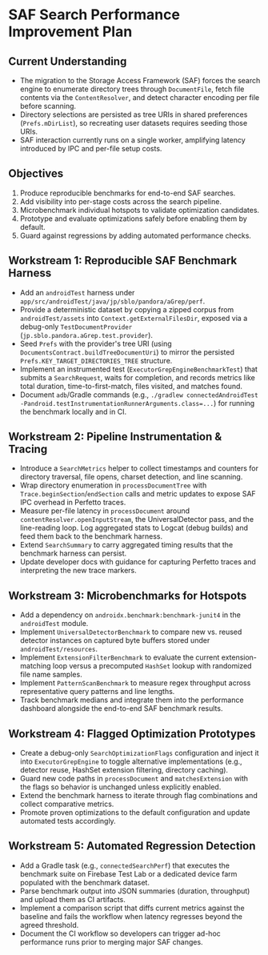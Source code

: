 # SAF Search Performance Improvement Plan

## Current Understanding
- The migration to the Storage Access Framework (SAF) forces the search engine to enumerate directory trees through `DocumentFile`, fetch file contents via the `ContentResolver`, and detect character encoding per file before scanning.
- Directory selections are persisted as tree URIs in shared preferences (`Prefs.mDirList`), so recreating user datasets requires seeding those URIs.
- SAF interaction currently runs on a single worker, amplifying latency introduced by IPC and per-file setup costs.

## Objectives
1. Produce reproducible benchmarks for end-to-end SAF searches.
2. Add visibility into per-stage costs across the search pipeline.
3. Microbenchmark individual hotspots to validate optimization candidates.
4. Prototype and evaluate optimizations safely before enabling them by default.
5. Guard against regressions by adding automated performance checks.

## Workstream 1: Reproducible SAF Benchmark Harness
- Add an `androidTest` harness under `app/src/androidTest/java/jp/sblo/pandora/aGrep/perf`.
- Provide a deterministic dataset by copying a zipped corpus from `androidTest/assets` into `Context.getExternalFilesDir`, exposed via a debug-only `TestDocumentProvider` (`jp.sblo.pandora.aGrep.test.provider`).
- Seed `Prefs` with the provider's tree URI (using `DocumentsContract.buildTreeDocumentUri`) to mirror the persisted `Prefs.KEY_TARGET_DIRECTORIES_TREE` structure.
- Implement an instrumented test (`ExecutorGrepEngineBenchmarkTest`) that submits a `SearchRequest`, waits for completion, and records metrics like total duration, time-to-first-match, files visited, and matches found.
- Document `adb`/Gradle commands (e.g., `./gradlew connectedAndroidTest -Pandroid.testInstrumentationRunnerArguments.class=...`) for running the benchmark locally and in CI.

## Workstream 2: Pipeline Instrumentation & Tracing
- Introduce a `SearchMetrics` helper to collect timestamps and counters for directory traversal, file opens, charset detection, and line scanning.
- Wrap directory enumeration in `processDocumentTree` with `Trace.beginSection`/`endSection` calls and metric updates to expose SAF IPC overhead in Perfetto traces.
- Measure per-file latency in `processDocument` around `contentResolver.openInputStream`, the UniversalDetector pass, and the line-reading loop. Log aggregated stats to Logcat (debug builds) and feed them back to the benchmark harness.
- Extend `SearchSummary` to carry aggregated timing results that the benchmark harness can persist.
- Update developer docs with guidance for capturing Perfetto traces and interpreting the new trace markers.

## Workstream 3: Microbenchmarks for Hotspots
- Add a dependency on `androidx.benchmark:benchmark-junit4` in the `androidTest` module.
- Implement `UniversalDetectorBenchmark` to compare new vs. reused detector instances on captured byte buffers stored under `androidTest/resources`.
- Implement `ExtensionFilterBenchmark` to evaluate the current extension-matching loop versus a precomputed `HashSet` lookup with randomized file name samples.
- Implement `PatternScanBenchmark` to measure regex throughput across representative query patterns and line lengths.
- Track benchmark medians and integrate them into the performance dashboard alongside the end-to-end SAF benchmark results.

## Workstream 4: Flagged Optimization Prototypes
- Create a debug-only `SearchOptimizationFlags` configuration and inject it into `ExecutorGrepEngine` to toggle alternative implementations (e.g., detector reuse, HashSet extension filtering, directory caching).
- Guard new code paths in `processDocument` and `matchesExtension` with the flags so behavior is unchanged unless explicitly enabled.
- Extend the benchmark harness to iterate through flag combinations and collect comparative metrics.
- Promote proven optimizations to the default configuration and update automated tests accordingly.

## Workstream 5: Automated Regression Detection
- Add a Gradle task (e.g., `connectedSearchPerf`) that executes the benchmark suite on Firebase Test Lab or a dedicated device farm populated with the benchmark dataset.
- Parse benchmark output into JSON summaries (duration, throughput) and upload them as CI artifacts.
- Implement a comparison script that diffs current metrics against the baseline and fails the workflow when latency regresses beyond the agreed threshold.
- Document the CI workflow so developers can trigger ad-hoc performance runs prior to merging major SAF changes.
